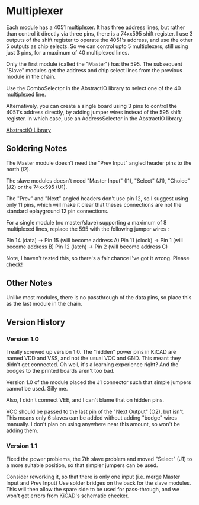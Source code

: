 Multiplexer
===========

Each module has a 4051 multiplexer. It has three address lines, but rather than control it directly
via three pins, there is a 74xx595 shift register. I use 3 outputs of the shift register
to operate the 4051's address, and use the other 5 outputs as chip selects.
So we can control upto 5 multiplexers, still using just 3 pins, for a maximum of 40 multiplexed lines.

Only the first module (called the "Master") has the 595. The subsequent "Slave" modules get the
address and chip select lines from the previous module in the chain.

Use the ComboSelector in the AbstractIO library to select one of the 40 multiplexed line.

Alternatively, you can create a single board using 3 pins to control the 4051's address directly,
by adding jumper wires instead of the 595 shift register.
In which case, use an AddressSelector in the AbstractIO library.

[AbstractIO Library](https://github.com/nickthecoder/abstractIO)

## Soldering Notes

The Master module doesn't need the "Prev Input" angled header pins to the north (I2).

The slave modules doesn't need "Master Input" (I1), "Select" (J1), "Choice" (J2) or the 74xx595 (U1).

The "Prev" and "Next" angled headers don't use pin 12, so I suggest using only 11 pins,
which will make it clear that theses connections are not the standard eplayground 12 pin connections.

For a single module (no master/slave) supporting a maximum of 8 multiplexed lines, replace the 595 with the following jumper wires :

Pin 14 (data)  -> Pin 15 (will become address A)
Pin 11 (clock) -> Pin 1  (will become address B)
Pin 12 (latch) -> Pin 2  (will become address C)

Note, I haven't tested this, so there's a fair chance I've got it wrong. Please check!

## Other Notes

Unlike most modules, there is no passthrough of the data pins, so place this as the last module in the chain.

## Version History

### Version 1.0

I really screwed up version 1.0. The "hidden" power pins in KiCAD are named VDD and VSS, and not the usual VCC and GND.
This meant they didn't get connected. Oh well, it's a learning experience right? And the bodges to the printed boards
aren't too bad.

Version 1.0 of the module placed the J1 connector such that simple jumpers cannot be used. Silly me.

Also, I didn't connect VEE, and I can't blame that on hidden pins.

VCC should be passed to the last pin of the "Next Output" (O2), but isn't.
This means only 6 slaves can be added without adding "bodge" wires manually.
I don't plan on using anywhere near this amount, so won't be adding them.

### Version 1.1

Fixed the power problems, the 7th slave problem and moved "Select" (J1) to a more suitable position, so that simpler jumpers can be used.

Consider reworking it, so that there is only one input (i.e. merge Master Input and Prev Input)
Use solder bridges on the back for the slave modules.
This will then allow the spare side to be used for pass-through, and we won't get errors from KiCAD's schematic checker.
